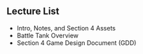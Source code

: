 ## Lecture List
* Intro, Notes, and Section 4 Assets
* Battle Tank Overview
* Section 4 Game Design Document (GDD)
